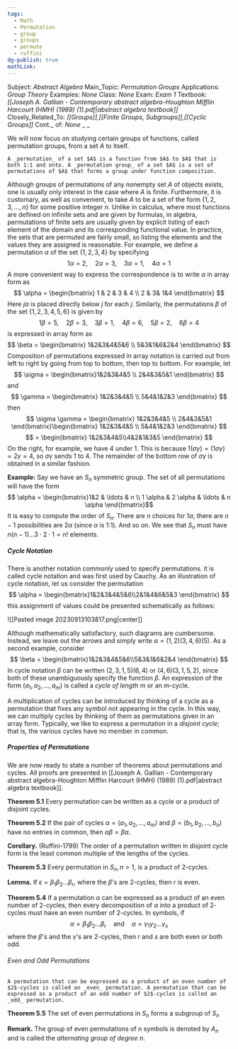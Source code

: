 ```yaml
---
tags:
  - Math
  - Permutation
  - group
  - groups
  - permute
  - ruffini
dg-publish: true
mathLink:
---
```

Subject: _Abstract Algebra_
Main\_Topic: _Permutation Groups_
Applications: _Group Theory_
Examples: _None_
Class: _None_
Exam: _Exam 1_
Textbook: _[[Joseph A. Gallian - Contemporary abstract algebra-Houghton Mifflin Harcourt (HMH) (1989) (1).pdf|abstract algebra textbook]]_
Closely\_Related\_To: _[[Groups]],[[Finite Groups, Subgroups]],[[Cyclic Groups]]_
Cont.\_ of: _None_ 
_
_

We will now focus on studying certain groups of functions, called permutation groups, from a set $A$ to itself.

```ad-Definition
A _permutation_ of a set $A$ is a function from $A$ to $A$ that is both 1:1 and onto. A _permutation group_ of a set $A$ is a set of permutations of $A$ that forms a group under function composition. 
```

Although groups of permutations of any nonempty set $A$ of objects exists, one is usually only interest in the case where $A$ is finite. Furthermore, it is customary, as well as convenient, to take $A$ to be a set of the form $\{1,2,3,\ldots,n\}$ for some positive integer $n$. Unlike in calculus, where most functions are defined on infinite sets and are given by formulas, in algebra, permutations of finite sets are usually given by explicit listing of each element of the domain and its corresponding functional value. In practice, the sets that are permuted are fairly small, so listing the elements and the values they are assigned is reasonable. For example, we define a permutation $\alpha$ of the set $\{1,2,3,4\}$ by specifying 
$$
1 \alpha = 2, \quad 2 \alpha = 3, \quad 3 \alpha=1, \quad 4 \alpha=1 
$$
A more convenient way to express the correspondence is to write $\alpha$ in array form as 
$$
\alpha = \begin{bmatrix} 1 & 2 & 3 & 4 \\ 2 & 3& 1&4 \end{bmatrix}
$$
Here $j \alpha$ is placed directly below $j$ for each $j$. Similarly, the permutations $\beta$ of the set $\{1,2,3,4,5,6\}$ is given by 
$$
1 \beta = 5, \quad 2 \beta = 3,\quad 3 \beta = 1,\quad 4 \beta = 6,\quad 5 \beta = 2, \quad 6 \beta = 4
$$
is expressed in array form as 
$$
\beta = \begin{bmatrix} 1&2&3&4&5&6 \\ 5&3&1&6&2&4 \end{bmatrix}
$$
Composition of permutations expressed in array notation is carried out from left to right by going from top to bottom, then top to bottom. For example, let 
$$
\sigma = \begin{bmatrix}1&2&3&4&5 \\ 2&4&3&5&1 \end{bmatrix}
$$
and 
$$
\gamma = \begin{bmatrix} 1&2&3&4&5 \\ 5&4&1&2&3 \end{bmatrix}
$$
then 
$$
\sigma \gamma = \begin{bmatrix} 1&2&3&4&5 \\ 2&4&3&5&1 \end{bmatrix}\begin{bmatrix} 1&2&3&4&5 \\ 5&4&1&2&3 \end{bmatrix} 
$$
$$
= \begin{bmatrix} 1&2&3&4&5\\4&2&1&3&5 \end{bmatrix}
$$
On the right, for example, we have $4$ under $1$. This is because $1(\sigma \gamma)=(1 \sigma \gamma) = 2 \gamma = 4$, so $\sigma \gamma$ sends $1$ to $4$. The remainder of the bottom row of $\sigma \gamma$ is obtained in a similar fashion. 

**Example:**   Say we have an $S_{n}$ symmetric group. The set of all permutations will have the form 
$$
\alpha = \begin{bmatrix}1&2 & \ldots & n \\ 1 \alpha & 2 \alpha & \ldots & n \alpha \end{bmatrix}$$
It is easy to compute the order of $S_{n}$. There are $n$ choices for $1 \alpha$, there are $n-1$ possibilities are $2 \alpha$ (since $\alpha$ is 1:1). And so on. We see that $S_{n}$ must have $n(n-1)\ldots3\cdot 2\cdot 1 = n!$ elements. 

##### Cycle Notation
There is another notation commonly used to specify permutations. it is called cycle notation and was first used by Cauchy. As an illustration of cycle notation, let us consider the permutation 
$$
\alpha = \begin{bmatrix}1&2&3&4&5&6\\2&1&4&6&5&3 \end{bmatrix}
$$
this assignment of values could be presented schematically as follows:

![[Pasted image 20230913103817.png|center]]

Although mathematically satisfactory, such diagrams are cumbersome. Instead, we leave out the arrows and simply write $\alpha = (1,2)(3,4,6)(5)$. As a second example, consider 
$$
\beta = \begin{bmatrix}1&2&3&4&5&6\\5&3&1&6&2&4 \end{bmatrix}
$$
In cycle notation $\beta$ can be written $(2,3,1,5)(6,4)$ or $(4,6)(3,1,5,2)$, since both of these unambiguously specify the function $\beta$. An expression of the form $(a_{1},a_{2},\ldots,a_{m})$ is called a _cycle of length_ $m$ or an $m$-cycle. 

A multiplication of cycles can be introduced by thinking of a cycle as a permutation that fixes any symbol not appearing in the cycle. In this way, we can multiply cycles by thinking of them as permutations given in an array form. Typically, we like to express a permutation in a _disjoint cycle_; that is, the various cycles have no member in common. 

##### Properties of Permutations
We are now ready to state a number of theorems about permutations and cycles. All proofs are presented in [[Joseph A. Gallian - Contemporary abstract algebra-Houghton Mifflin Harcourt (HMH) (1989) (1).pdf|abstract algebra textbook]]. 

**Theorem 5.1**  Every permutation can be written as a cycle or a product of disjoint cycles.

**Theorem 5.2**  If the pair of cycles $\alpha=(a_{1},a_{2},\ldots,a_{m})$ and $\beta = (b_{1},b_{2},\ldots,b_{n})$ have no entries in common, then $\alpha \beta = \beta \alpha$. 

**Corollary.**  (Ruffini-1799) The order of a permutation written in disjoint cycle form is the least common multiple of the lengths of the cycles. 

**Theorem 5.3**  Every permutation in $S_{n}, n>1$, is a product of $2$-cycles.

**Lemma.**  If $\epsilon=\beta_{1} \beta_{2}\ldots \beta_{r}$, where the $\beta$'s are $2$-cycles, then $r$ is even.

**Theorem 5.4**  If a permutation $\alpha$ can be expressed as a product of an even number of $2$-cycles, then every decomposition of $\alpha$ into a product of $2$-cycles must have an even number of $2$-cycles. In symbols, if 
$$
\alpha = \beta_{1} \beta_{2} \ldots \beta_{r} \quad \text{and} \quad \alpha=\gamma_{1} \gamma_{2} \ldots \gamma_{s}
$$
where the $\beta$'s and the $\gamma$'s are $2$-cycles, then $r$ and $s$ are both even or both odd. 

###### Even and Odd Permutations 
```ad-Definition
A permutation that can be expressed as a product of an even number of $2$-cycles is called an _even_ permutation. A permutation that can be expressed as a product of an odd number of $2$-cycles is called an _odd_ permutation. 
```

**Theorem 5.5**  The set of even permutations in $S_{n}$ forms a subgroup of $S_{n}$

**Remark.**  The group of even permutations of $n$ symbols is denoted by $A_{n}$ and is called the _alternating group of degree_ $n$. 